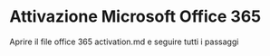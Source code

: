 # Attivazione Microsoft Office 365 

Aprire il file office 365 activation.md e seguire tutti i passaggi 
